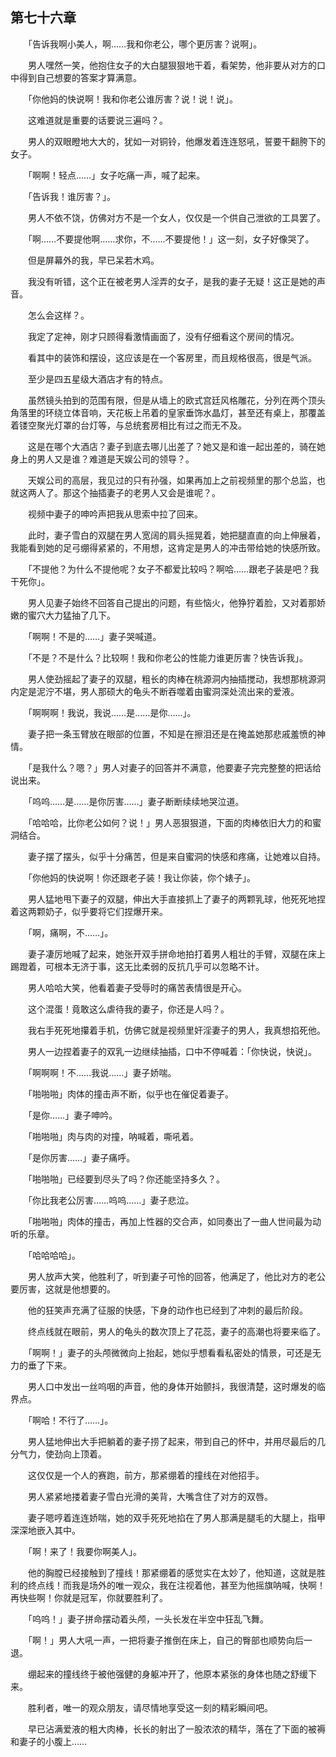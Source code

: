 ## 第七十六章

　　「告诉我啊小美人，啊……我和你老公，哪个更厉害？说啊」。

　　男人嘿然一笑，他抱住女子的大白腿狠狠地干着，看架势，他非要从对方的口中得到自己想要的答案才算满意。

　　「你他妈的快说啊！我和你老公谁厉害？说！说！说」。

　　这难道就是重要的话要说三遍吗？。

　　男人的双眼瞪地大大的，犹如一对铜铃，他爆发着连连怒吼，誓要干翻胯下的女子。

　　「啊啊！轻点……」女子吃痛一声，喊了起来。

　　「告诉我！谁厉害？」。

　　男人不依不饶，仿佛对方不是一个女人，仅仅是一个供自己泄欲的工具罢了。

　　「啊……不要提他啊……求你，不……不要提他！」这一刻，女子好像哭了。

　　但是屏幕外的我，早已呆若木鸡。

　　我没有听错，这个正在被老男人淫弄的女子，是我的妻子无疑！这正是她的声音。

　　怎么会这样？。

　　我定了定神，刚才只顾得看激情画面了，没有仔细看这个房间的情况。

　　看其中的装饰和摆设，这应该是在一个客房里，而且规格很高，很是气派。

　　至少是四五星级大酒店才有的特点。

　　虽然镜头拍到的范围有限，但是从墙上的欧式宫廷风格雕花，分列在两个顶头角落里的环绕立体音响，天花板上吊着的皇家垂饰水晶灯，甚至还有桌上，那覆盖着镂空聚光灯罩的台灯等，与总统套房相比有过之而无不及。

　　这是在哪个大酒店？妻子到底去哪儿出差了？她又是和谁一起出差的，骑在她身上的男人又是谁？难道是天娱公司的领导？。

　　天娱公司的高层，我见过的只有孙强，如果再加上之前视频里的那个总监，也就这两人了。那这个抽插妻子的老男人又会是谁呢？。

　　视频中妻子的呻吟声把我从思索中拉了回来。

　　此时，妻子雪白的双腿在男人宽阔的肩头摇晃着，她把腿直直的向上伸展着，我能看到她的足弓绷得紧紧的，不用想，这肯定是男人的冲击带给她的快感所致。

　　「不提他？为什么不提他呢？女子不都爱比较吗？啊哈……跟老子装是吧？我干死你」。

　　男人见妻子始终不回答自己提出的问题，有些恼火，他狰狞着脸，又对着那娇嫩的蜜穴大力猛抽了几下。

　　「啊啊！不是的……」妻子哭喊道。

　　「不是？不是什么？比较啊！我和你老公的性能力谁更厉害？快告诉我」。

　　男人使劲摇起了妻子的双腿，粗长的肉棒在桃源洞内抽插搅动，我想那桃源洞内定是泥泞不堪，男人那硕大的龟头不断吞噬着由蜜洞深处流出来的爱液。

　　「啊啊啊！我说，我说……是……是你……」。

　　妻子把一条玉臂放在眼部的位置，不知是在擦泪还是在掩盖她那悲戚羞愤的神情。

　　「是我什么？嗯？」男人对妻子的回答并不满意，他要妻子完完整整的把话给说出来。

　　「呜呜……是……是你厉害……」妻子断断续续地哭泣道。

　　「哈哈哈，比你老公如何？说！」男人恶狠狠道，下面的肉棒依旧大力的和蜜洞结合。

　　妻子摆了摆头，似乎十分痛苦，但是来自蜜洞的快感和疼痛，让她难以自持。

　　「你他妈的快说啊！你还跟老子装！我让你装，你个婊子」。

　　男人猛地甩下妻子的双腿，伸出大手直接抓上了妻子的两颗乳球，他死死地捏着这两颗奶子，似乎要将它们捏爆开来。

　　「啊，痛啊，不……」。

　　妻子凄厉地喊了起来，她张开双手拼命地拍打着男人粗壮的手臂，双腿在床上踢蹬着，可根本无济于事，这无比柔弱的反抗几乎可以忽略不计。

　　男人哈哈大笑，他看着妻子受辱时的痛苦表情很是开心。

　　这个混蛋！竟敢这么虐待我的妻子，你还是人吗？。

　　我右手死死地攥着手机，仿佛它就是视频里奸淫妻子的男人，我真想掐死他。

　　男人一边捏着妻子的双乳一边继续抽插，口中不停喊着：「你快说，快说」。

　　「啊啊啊！不……我说……」妻子娇喘。

　　「啪啪啪」肉体的撞击声不断，似乎也在催促着妻子。

　　「是你……」妻子呻吟。

　　「啪啪啪」肉与肉的对撞，呐喊着，嘶吼着。

　　「是你厉害……」妻子痛呼。

　　「啪啪啪」已经要到尽头了吗？你还能坚持多久？。

　　「你比我老公厉害……呜呜……」妻子悲泣。

　　「啪啪啪」肉体的撞击，再加上性器的交合声，如同奏出了一曲人世间最为动听的乐章。

　　「哈哈哈哈」。

　　男人放声大笑，他胜利了，听到妻子可怜的回答，他满足了，他比对方的老公要厉害，这就是他想要的。

　　他的狂笑声充满了征服的快感，下身的动作也已经到了冲刺的最后阶段。

　　终点线就在眼前，男人的龟头的数次顶上了花蕊，妻子的高潮也将要来临了。

　　「啊啊！」妻子的头颅微微向上抬起，她似乎想看看私密处的情景，可还是无力的垂了下来。

　　男人口中发出一丝呜咽的声音，他的身体开始颤抖，我很清楚，这时爆发的临界点。

　　「啊哈！不行了……」。

　　男人猛地伸出大手把躺着的妻子捞了起来，带到自己的怀中，并用尽最后的几分气力，使劲向上顶着。

　　这仅仅是一个人的赛跑，前方，那紧绷着的撞线在对他招手。

　　男人紧紧地搂着妻子雪白光滑的美背，大嘴含住了对方的双唇。

　　妻子嗯哼着连连娇喘，她的双手死死地掐在了男人那满是腿毛的大腿上，指甲深深地嵌入其中。

　　「啊！来了！我要你啊美人」。

　　他的胸膛已经接触到了撞线！那紧绷着的感觉实在太妙了，他知道，这就是胜利的终点线！而我是场外的唯一观众，我在注视着他，甚至为他摇旗呐喊，快啊！再快些啊！你就是冠军，你就要胜利了。

　　「呜呜！」妻子拼命摆动着头颅，一头长发在半空中狂乱飞舞。

　　「啊！」男人大吼一声，一把将妻子推倒在床上，自己的臀部也顺势向后一退。

　　绷起来的撞线终于被他强健的身躯冲开了，他原本紧张的身体也随之舒缓下来。

　　胜利者，唯一的观众朋友，请尽情地享受这一刻的精彩瞬间吧。

　　早已沾满爱液的粗大肉棒，长长的射出了一股浓浓的精华，落在了下面的被褥和妻子的小腹上……
